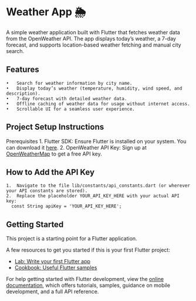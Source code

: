 # Weather App 🌦️

A simple weather application built with Flutter that fetches weather data from the OpenWeather API. The app displays today’s weather, a 7-day forecast, and supports location-based weather fetching and manual city search.
## Features
	•	Search for weather information by city name.
	•	Display today’s weather (temperature, humidity, wind speed, and description).
	•	7-day forecast with detailed weather data.
	•	Offline caching of weather data for usage without internet access.
	•	Scrollable UI for a seamless user experience.
## Project Setup Instructions

Prerequisites
	1.	Flutter SDK: Ensure Flutter is installed on your system. You can download it [here](https://docs.flutter.dev/get-started/codelab).
	2.	OpenWeather API Key: Sign up at [OpenWeatherMap](https://home.openweathermap.org/api_keys) to get a free API key.

## How to Add the API Key
	1.	Navigate to the file lib/constants/api_constants.dart (or wherever your API constants are stored).
	2.	Replace the placeholder YOUR_API_KEY_HERE with your actual API key:
      const String apiKey = 'YOUR_API_KEY_HERE';
      
## Getting Started

This project is a starting point for a Flutter application.

A few resources to get you started if this is your first Flutter project:

- [Lab: Write your first Flutter app](https://docs.flutter.dev/get-started/codelab)
- [Cookbook: Useful Flutter samples](https://docs.flutter.dev/cookbook)

For help getting started with Flutter development, view the
[online documentation](https://docs.flutter.dev/), which offers tutorials,
samples, guidance on mobile development, and a full API reference.
